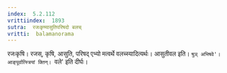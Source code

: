 ```yaml
---
index:  5.2.112
vrittiindex:  1893
sutra:  रजःकृष्यासुतिपरिषदो बलच्
vritti:  balamanorama 
---
```


रजःकृषि। रजस्, कृषि, आसुति, परिषद् एभ्यो मत्वर्थे वलच्स्यादित्यर्थः। आसुतीवल इति। `षुञ् अभिषवे'। आङ्पूर्वात्स्त्रियां क्तिन्। `वले' इति दीर्घः।

